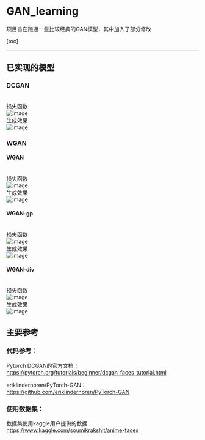 # GAN_learning
项目旨在跑通一些比较经典的GAN模型，其中加入了部分修改

[toc]

---

## 已实现的模型
### DCGAN
<br/>损失函数<br>
![image](https://user-images.githubusercontent.com/40969794/125088843-62df8f00-e100-11eb-9125-3fad43957ccd.png)
<br/>生成效果</br>
![image](https://user-images.githubusercontent.com/40969794/125088939-7d196d00-e100-11eb-9533-a1e1e9d1077d.png)


### WGAN
#### WGAN
<br/>损失函数<br>
![image](https://user-images.githubusercontent.com/40969794/125089063-9d492c00-e100-11eb-88c4-edd5df47a154.png)
<br/>生成效果</br>
![image](https://user-images.githubusercontent.com/40969794/125089087-a3d7a380-e100-11eb-93c2-ab576433de21.png)

#### WGAN-gp
<br/>损失函数<br>
![image](https://user-images.githubusercontent.com/40969794/125089272-d71a3280-e100-11eb-8ccf-bb8d261781d0.png)
<br/>生成效果</br>
![image](https://user-images.githubusercontent.com/40969794/125089458-fadd7880-e100-11eb-96a8-af6bba6572e6.png)

#### WGAN-div
<br/>损失函数<br>
![image](https://user-images.githubusercontent.com/40969794/125089698-2b251700-e101-11eb-9c68-7906d654cead.png)
<br/>生成效果</br>
![image](https://user-images.githubusercontent.com/40969794/125089744-32e4bb80-e101-11eb-9725-781a2bdb0c36.png)


## 主要参考
### 代码参考：
Pytorch DCGAN的官方文档：
https://pytorch.org/tutorials/beginner/dcgan_faces_tutorial.html

eriklindernoren/PyTorch-GAN：
https://github.com/eriklindernoren/PyTorch-GAN

### 使用数据集：
数据集使用kaggle用户提供的数据：
https://www.kaggle.com/soumikrakshit/anime-faces
